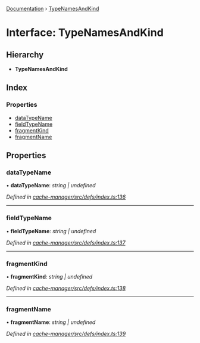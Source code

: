 [Documentation](../README.md) › [TypeNamesAndKind](typenamesandkind.md)

# Interface: TypeNamesAndKind

## Hierarchy

* **TypeNamesAndKind**

## Index

### Properties

* [dataTypeName](typenamesandkind.md#datatypename)
* [fieldTypeName](typenamesandkind.md#fieldtypename)
* [fragmentKind](typenamesandkind.md#fragmentkind)
* [fragmentName](typenamesandkind.md#fragmentname)

## Properties

###  dataTypeName

• **dataTypeName**: *string | undefined*

*Defined in [cache-manager/src/defs/index.ts:136](https://github.com/badbatch/graphql-box/blob/5221a9e/packages/cache-manager/src/defs/index.ts#L136)*

___

###  fieldTypeName

• **fieldTypeName**: *string | undefined*

*Defined in [cache-manager/src/defs/index.ts:137](https://github.com/badbatch/graphql-box/blob/5221a9e/packages/cache-manager/src/defs/index.ts#L137)*

___

###  fragmentKind

• **fragmentKind**: *string | undefined*

*Defined in [cache-manager/src/defs/index.ts:138](https://github.com/badbatch/graphql-box/blob/5221a9e/packages/cache-manager/src/defs/index.ts#L138)*

___

###  fragmentName

• **fragmentName**: *string | undefined*

*Defined in [cache-manager/src/defs/index.ts:139](https://github.com/badbatch/graphql-box/blob/5221a9e/packages/cache-manager/src/defs/index.ts#L139)*
